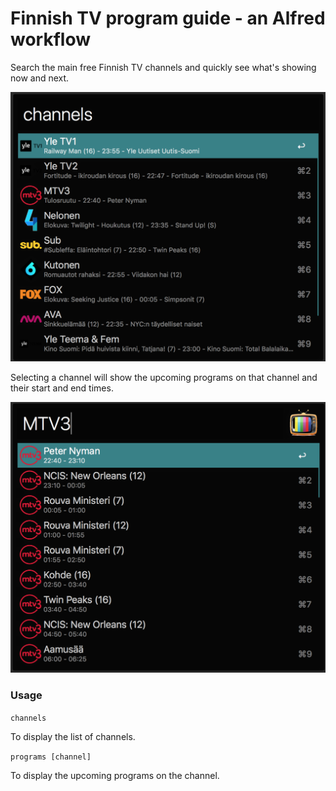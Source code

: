 # Finnish TV program guide - an Alfred workflow

Search the main free Finnish TV channels and quickly see what's showing now and next.

![](channels.png)

Selecting a channel will show the upcoming programs on that channel and their start and end times.

![](programs.png)

### Usage

`channels`

To display the list of channels.

`programs [channel]`

To display the upcoming programs on the channel.

